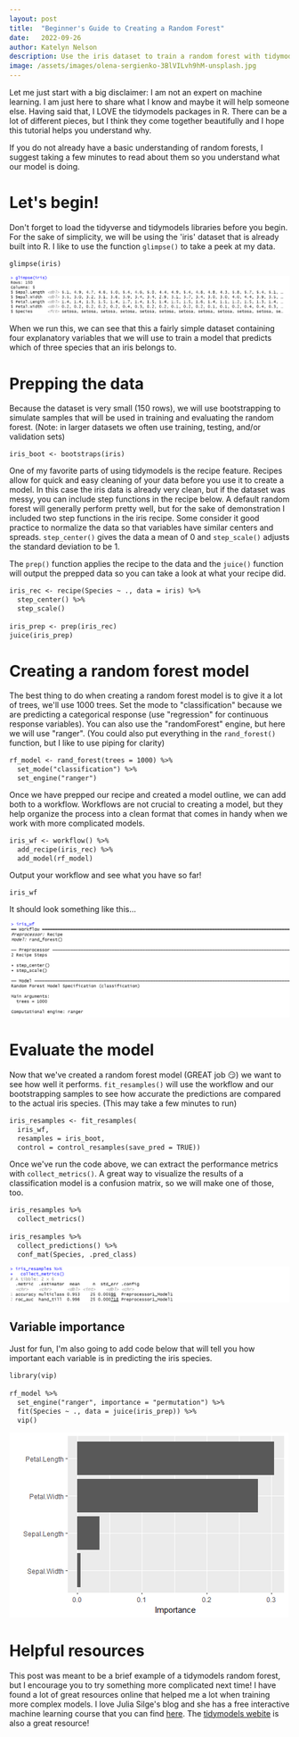 ```yaml
---
layout: post
title:  "Beginner's Guide to Creating a Random Forest"
date:   2022-09-26
author: Katelyn Nelson
description: Use the iris dataset to train a random forest with tidymodels in R
image: /assets/images/olena-sergienko-3BlVILvh9hM-unsplash.jpg
---
```


Let me just start with a big disclaimer: I am not an expert on machine learning. I am just here to share what I know and maybe it will help someone else. Having said that, I LOVE the tidymodels packages in R. There can be a lot of different pieces, but I think they come together beautifully and I hope this tutorial helps you understand why.

If you do not already have a basic understanding of random forests, I suggest taking a few minutes to read about them so you understand what our model is doing. 

# Let's begin!

Don't forget to load the tidyverse and tidymodels libraries before you begin.
For the sake of simplicity, we will be using the 'iris' dataset that is already built into R. I like to use the function `glimpse()` to take a peek at my data.
```
glimpse(iris)
```
![Figure](https://github.com/katelynnelson38/stat386-projects/blob/main/assets/images/rfpost/glimpse.PNG)

When we run this, we can see that this a fairly simple dataset containing four explanatory variables that we will use to train a model that predicts which of three species that an iris belongs to.

# Prepping the data

Because the dataset is very small (150 rows), we will use bootstrapping to simulate samples that will be used in training and evaluating the random forest. 
(Note: in larger datasets we often use training, testing, and/or validation sets)
```
iris_boot <- bootstraps(iris)
```
One of my favorite parts of using tidymodels is the recipe feature. Recipes allow for quick and easy cleaning of your data before you use it to create a model. In this case the iris data is already very clean, but if the dataset was messy, you can include step functions in the recipe below. A default random forest will generally perform pretty well, but for the sake of demonstration I included two step functions in the iris recipe. Some consider it good practice to normalize the data so that variables have similar centers and spreads. `step_center()` gives the data a mean of 0 and `step_scale()` adjusts the standard deviation to be 1.

The `prep()` function applies the recipe to the data and the `juice()` function will output the prepped data so you can take a look at what your recipe did.

```
iris_rec <- recipe(Species ~ ., data = iris) %>%
  step_center() %>%
  step_scale()

iris_prep <- prep(iris_rec)
juice(iris_prep)
```

# Creating a random forest model

The best thing to do when creating a random forest model is to give it a lot of trees, we'll use 1000 trees. Set the mode to "classification" because we are predicting a categorical response (use "regression" for continuous response variables). You can also use the "randomForest" engine, but here we will use "ranger". 
(You could also put everything in the `rand_forest()` function, but I like to use piping for clarity)
```
rf_model <- rand_forest(trees = 1000) %>%
  set_mode("classification") %>%
  set_engine("ranger")
```
Once we have prepped our recipe and created a model outline, we can add both to a workflow. Workflows are not crucial to creating a model, but they help organize the process into a clean format that comes in handy when we work with more complicated models.
```
iris_wf <- workflow() %>%
  add_recipe(iris_rec) %>%
  add_model(rf_model)
```
Output your workflow and see what you have so far!
```
iris_wf
```
It should look something like this...

![Figure](https://github.com/katelynnelson38/stat386-projects/blob/main/assets/images/rfpost/workflow.PNG)

# Evaluate the model

Now that we've created a random forest model (GREAT job 😏) we want to see how well it performs. `fit_resamples()` will use the workflow and our bootstrapping samples to see how accurate the predictions are compared to the actual iris species.
(This may take a few minutes to run)
```
iris_resamples <- fit_resamples(
  iris_wf,
  resamples = iris_boot,
  control = control_resamples(save_pred = TRUE))
```
Once we've run the code above, we can extract the performance metrics with `collect_metrics()`. A great way to visualize the results of a classification model is a confusion matrix, so we will make one of those, too.
```
iris_resamples %>%
  collect_metrics()

iris_resamples %>%
  collect_predictions() %>%
  conf_mat(Species, .pred_class)
```

![Figure](https://github.com/katelynnelson38/stat386-projects/blob/main/assets/images/rfpost/metrics.PNG)

## Variable importance

Just for fun, I'm also going to add code below that will tell you how important each variable is in predicting the iris species.

```
library(vip)

rf_model %>%
  set_engine("ranger", importance = "permutation") %>%
  fit(Species ~ ., data = juice(iris_prep)) %>%
  vip()
```

![Figure](https://github.com/katelynnelson38/stat386-projects/blob/main/assets/images/rfpost/var_importance.png)

# Helpful resources

This post was meant to be a brief example of a tidymodels random forest, but I encourage you to try something more complicated next time! I have found a lot of great resources online that helped me a lot when training more complex models. I love Julia Silge's blog and she has a free interactive machine learning course that you can find [here](https://juliasilge.com/blog/tidymodels-ml-course/). The [tidymodels webite](https://www.tidymodels.org/) is also a great resource!

